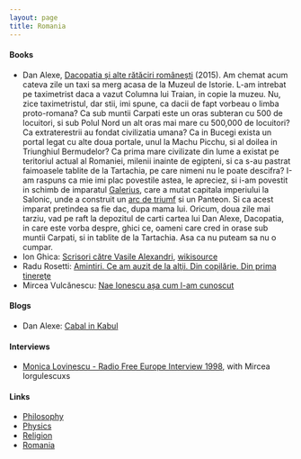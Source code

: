 ```yaml
---
layout: page
title: Romania
---
```

#### Books
* Dan Alexe, [Dacopatia și alte rătăciri românești](https://carturesti.ro/carte/dacopatia-si-alte-rataciri-romanesti-264395?gclid=CjwKCAjwzOqKBhAWEiwArQGwaB8MyViUmh42wUalCM6pC-60G2gGvc3uG9P0-YJ7AoXh-ptda6_cSRoC3UIQAvD_BwE) (2015). Am chemat acum cateva zile un taxi sa merg acasa de la Muzeul de Istorie. L-am intrebat pe taximetrist daca a vazut Columna lui Traian, in copie la muzeu. Nu, zice taximetristul, dar stii, imi spune, ca dacii de fapt vorbeau o limba proto-romana? Ca sub muntii Carpati este un oras subteran cu 500 de locuitori, si sub Polul Nord un alt oras mai mare cu 500,000 de locuitori? Ca extraterestrii au fondat civilizatia umana? Ca in Bucegi exista un portal legat cu alte doua portale, unul la Machu Picchu, si al doilea in Triunghiul Bermudelor? Ca prima mare civilizate din lume a existat pe teritoriul actual al Romaniei, milenii inainte de egipteni, si ca s-au pastrat faimoasele tablite de la Tartachia, pe care nimeni nu le poate descifra? I-am raspuns ca mie imi plac povestile astea, le apreciez, si i-am povestit in schimb de imparatul [Galerius](https://en.wikipedia.org/wiki/Galerius), care a mutat capitala imperiului la Salonic, unde a construit un [arc de triumf](https://en.wikipedia.org/wiki/Arch_of_Galerius_and_Rotunda) si un Panteon. Si ca acest imparat pretindea sa fie dac, dupa mama lui. Oricum, doua zile mai tarziu, vad pe raft la depozitul de carti cartea lui Dan Alexe, Dacopatia, in care este vorba despre, ghici ce, oameni care cred in orase sub muntii Carpati, si in tablite de la Tartachia. Asa ca nu puteam sa nu o cumpar.
* Ion Ghica: [Scrisori către Vasile Alexandri](https://humanitas.ro/assets/pdf/Ion-Ghica_Scrisori-catre-V-Alecsandri.pdf), [wikisource](https://ro.wikisource.org/wiki/Scrisori_c%C4%83tre_Vasile_Alecsandri)
* Radu Rosetti: [Amintiri. Ce am auzit de la alţii. Din copilărie. Din prima tinereţe](https://humanitas.ro/assets/pdf/Radu-Rosetti_Amintiri.pdf)
* Mircea Vulcănescu: [Nae Ionescu așa cum l-am cunoscut](https://www.amazon.com/Nae-Ionescu-l-am-cunoscut-Romanian/dp/9737571843)

#### Blogs
* Dan Alexe: [Cabal in Kabul](https://cabalinkabul.com/)

#### Interviews
* [Monica Lovinescu - Radio Free Europe Interview 1998](https://www.youtube.com/watch?v=ZO3PBsROZjY&t=2083s), with Mircea Iorgulescuxs

#### Links
* [Philosophy](philosophy.md)
* [Physics](physics.md)
* [Religion](religion.md)
* [Romania](romania.md)

